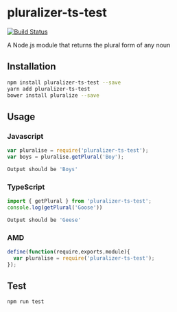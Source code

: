 # pluralizer-ts-test

[![Build Status](https://travis-ci.org/LilithTundrus/pluralizer-ts-test.svg?branch=master)](https://travis-ci.org/LilithTundrus/pluralizer-ts-test)

A Node.js module that returns the plural form of any noun

## Installation 
```sh
npm install pluralizer-ts-test --save
yarn add pluralizer-ts-test
bower install pluralize --save
```
## Usage
### Javascript
```javascript
var pluralise = require('pluralizer-ts-test');
var boys = pluralise.getPlural('Boy');
```
```sh
Output should be 'Boys'
```
### TypeScript
```typescript
import { getPlural } from 'pluralizer-ts-test';
console.log(getPlural('Goose'))
```
```sh
Output should be 'Geese'
```
### AMD
```javascript
define(function(require,exports,module){
  var pluralise = require('pluralizer-ts-test');
});
```
## Test 
```sh
npm run test
```